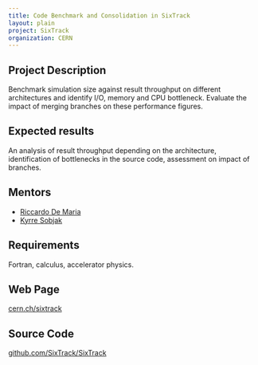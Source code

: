 ```yaml
---
title: Code Benchmark and Consolidation in SixTrack
layout: plain
project: SixTrack
organization: CERN
---
```


## Project Description
Benchmark simulation size against result throughput on different architectures
and identify I/O, memory and CPU bottleneck. Evaluate the impact of merging
branches on these performance figures.

## Expected results
An analysis of result throughput depending on the architecture, identification
of bottlenecks in the source code, assessment on impact of branches.

## Mentors

  * [Riccardo De Maria](mailto:Riccardo.De.Maria@cern.ch)
  * [Kyrre Sobjak](mailto:kyrre.ness.sjoebaek@cern.ch)

## Requirements
Fortran, calculus, accelerator physics.

## Web Page
[cern.ch/sixtrack](http://cern/sixtrack)

## Source Code 
[github.com/SixTrack/SixTrack](http://github.com/SixTrack/SixTrack)